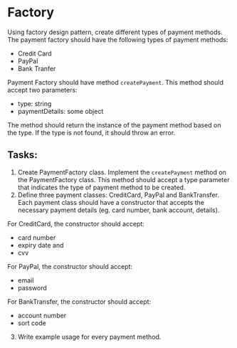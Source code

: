 # Factory

Using factory design pattern, create different types of payment methods. The payment factory should have the following types of payment methods:

- Credit Card
- PayPal
- Bank Tranfer

Payment Factory should have method `createPayment`. This method should accept two parameters:

- type: string
- paymentDetails: some object

The method should return the instance of the payment method based on the type. If the type is not found, it should throw an error.

## Tasks:

1. Create PaymentFactory class. Implement the `createPayment` method on the PaymentFactory class. This method should accept a type parameter that indicates the type of payment method to be created.
2. Define three payment classes: CreditCard, PayPal and BankTransfer. Each payment class should have a constructor that accepts the necessary payment details (eg. card number, bank account, details).

For CreditCard, the constructor should accept:

- card number
- expiry date and
- cvv

For PayPal, the constructor should accept:

- email
- password

For BankTransfer, the constructor should accept:

- account number
- sort code

3. Write example usage for every payment method.
